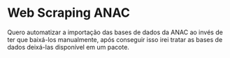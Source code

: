 # Web Scraping ANAC

Quero automatizar a importação das bases de dados da ANAC ao invés de ter que baixá-los manualmente, após conseguir isso irei tratar as bases de dados deixá-las disponível em um pacote.
